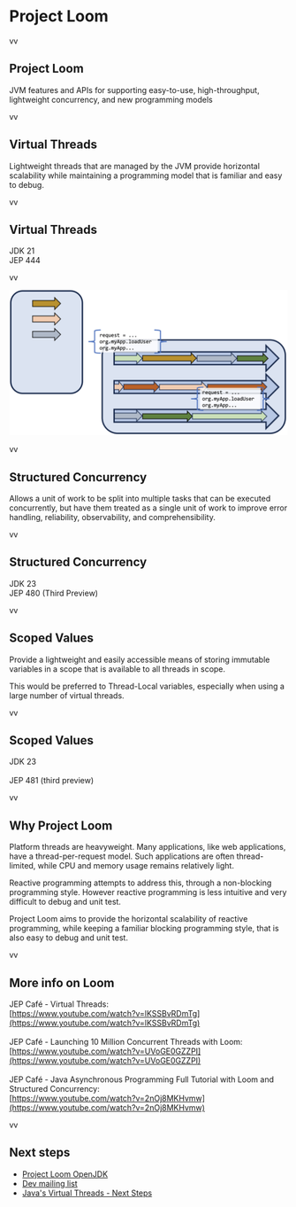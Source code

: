 # Project Loom

vv
## Project Loom

JVM features and APIs for supporting easy-to-use, high-throughput, lightweight concurrency, and new programming models

vv

## Virtual Threads

Lightweight threads that are managed by the JVM provide horizontal scalability while maintaining a programming model that is familiar and easy to debug.

vv

## Virtual Threads

JDK 21 <br/>
JEP 444

vv

![](images/virtual-threads-visualization.png)

vv

## Structured Concurrency

Allows a unit of work to be split into multiple tasks that can be executed concurrently, but have them treated as a single unit of work to improve error handling, reliability, observability, and comprehensibility.

vv

## Structured Concurrency

JDK 23 <br/>
JEP 480 (Third Preview)

vv


## Scoped Values

Provide a lightweight and easily accessible means of storing immutable variables in a scope that is available to all threads in scope. 

This would be preferred to Thread-Local variables, especially when using a large number of virtual threads.

vv

## Scoped Values

JDK 23 <br/>
<br/>
	JEP 481 (third preview)

vv

## Why Project Loom

Platform threads are heavyweight. Many applications, like web applications, have a thread-per-request model. Such applications are often thread-limited, while CPU and memory usage remains relatively light. <br/>

Reactive programming attempts to address this, through a non-blocking programming style. However reactive programming is less intuitive and very difficult to debug and unit test.<br/>

Project Loom aims to provide the horizontal scalability of reactive programming, while keeping a familiar blocking programming style, that is also easy to debug and unit test. <br/>

vv

## More info on Loom

JEP Café - Virtual Threads: <br/>
[https://www.youtube.com/watch?v=lKSSBvRDmTg](https://www.youtube.com/watch?v=lKSSBvRDmTg)
<br/><br/>
JEP Café - Launching 10 Million Concurrent Threads with Loom:  <br/>
[https://www.youtube.com/watch?v=UVoGE0GZZPI](https://www.youtube.com/watch?v=UVoGE0GZZPI)
<br/><br/>
JEP Café - Java Asynchronous Programming Full Tutorial with Loom and Structured Concurrency:  <br/>
[https://www.youtube.com/watch?v=2nOj8MKHvmw](https://www.youtube.com/watch?v=2nOj8MKHvmw)

vv

## Next steps

* [Project Loom OpenJDK](https://openjdk.org/projects/loom/)
* [Dev mailing list](https://mail.openjdk.org/mailman/listinfo/loom-dev)
* [Java's Virtual Threads - Next Steps](https://www.youtube.com/watch?v=KBW4LbCoo6c)

